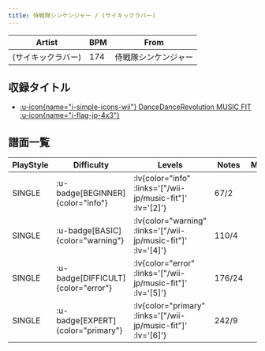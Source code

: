 ```yaml
---
title: 侍戦隊シンケンジャー / (サイキックラバー)
---
```


|Artist|BPM|From|
|------|---|----|
|(サイキックラバー)|174|侍戦隊シンケンジャー|

## 収録タイトル

- [ :u-icon{name="i-simple-icons-wii"} DanceDanceRevolution MUSIC FIT :u-icon{name="i-flag-jp-4x3"} ](/wii-jp/music-fit)

## 譜面一覧

|PlayStyle|Difficulty|Levels|Notes|Movie|
|---------|----------|------|-----|-----|
|SINGLE| :u-badge[BEGINNER]{color="info"} | :lv{color="info" :links='["/wii-jp/music-fit"]' :lv='[2]'} |67/2||
|SINGLE| :u-badge[BASIC]{color="warning"} | :lv{color="warning" :links='["/wii-jp/music-fit"]' :lv='[4]'} |110/4||
|SINGLE| :u-badge[DIFFICULT]{color="error"} | :lv{color="error" :links='["/wii-jp/music-fit"]' :lv='[5]'} |176/24||
|SINGLE| :u-badge[EXPERT]{color="primary"} | :lv{color="primary" :links='["/wii-jp/music-fit"]' :lv='[6]'} |242/9||

